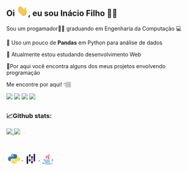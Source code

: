 ## Oi <img src="https://raw.githubusercontent.com/inaciolimaf/inaciolimaf/main/hi.gif"  width="30px">, eu sou Inácio Filho 🧑‍💻
Sou um progamador🧑‍💻 graduando em Engenharia da Computação 💻

🔭 Uso um pouco de <b>Pandas</b> em Python para análise de dados

🌱 Atualmente estou estudando desenvolvimento Web

🎇Por aqui você encontra alguns dos meus projetos envolvendo programação

Me encontre por aqui! 👇🏽
<div>
  <a href = "https://www.instagram.com/inaciosl/"><img src="https://img.shields.io/badge/Instagram-E4405F?style=for-the-badge&logo=instagram&logoColor=white"></a>
  <a href = "https://github.com/inaciolimaf"><img src="https://img.shields.io/badge/GitHub-100000?style=for-the-badge&logo=github&logoColor=white"></a>
  <a href = "https://www.youtube.com/channel/UC7U9IzmONeXBgjt9TcZCN-A/featured"><img src="https://img.shields.io/badge/YouTube-FF0000?style=for-the-badge&logo=youtube&logoColor=white"></a>
  <a href = "mailto: inaciofilho.lima@gmail.com"><img src="https://img.shields.io/badge/Gmail-D14836?style=for-the-badge&logo=gmail&logoColor=white"></a>
</div>

##

### 📈Github stats:
<div>
  <a href = https://github.com/inaciolimaf>
  <img height = 180px href="https://github.com/inaciolimaf/Microdados-Enem" src="https://github-readme-stats.vercel.app/api?username=inaciolimaf&show_icons=true&theme=dracula&include_all_commits=true&count_private=true"/>
  <img height = 180px href="https://github.com/inaciolimaf/" src="https://github-readme-stats.vercel.app/api/top-langs/?username=inaciolimaf&layout=default&langs_count=7&theme=dracula"/>
</div>
  
  ##

<div style="display: inline_block"><br>
  <a href = "https://github.com/inaciolimaf/Microdados-Enem" >
  <img align="center" alt="Python" height="30" width="40" src="https://raw.githubusercontent.com/devicons/devicon/master/icons/python/python-original.svg">
  <a href = "https://github.com/inaciolimaf/Microdados-Enem" >
  <img align="center" alt="Pandas" height="30" width="40" src="https://raw.githubusercontent.com/devicons/devicon/master/icons/pandas/pandas-original.svg">
  <a href = "https://github.com/inaciolimaf/Tecnicas-prog-JAVA" >
  <img align="center" alt="Java" height="30" width="40" src="https://raw.githubusercontent.com/devicons/devicon/master/icons/java/java-original.svg">
</div>
<!--
### ✔️Meus principais projetos
<div>
  <img height = 160px href="https://github.com/inaciolimaf/" src="https://github-readme-stats.vercel.app/api/pin/?username=inaciolimaf&repo=Microdados-Enem&theme=dracula"/>  
</div>
**inaciolimaf/inaciolimaf** is a ✨ _special_ ✨ repository because its `README.md` (this file) appears on your GitHub profile.
height = "180em
height = "110em"
Here are some ideas to get you started:

- 🔭 I’m currently working on ...
- 🌱 I’m currently learning ...
- 👯 I’m looking to collaborate on ...
- 🤔 I’m looking for help with ...
- 💬 Ask me about ...
- 📫 How to reach me: ...
- 😄 Pronouns: ...
- ⚡ Fun fact: ...
-->
